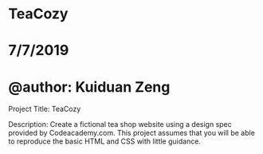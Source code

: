 # TeaCozy
# 7/7/2019 
# @author: Kuiduan Zeng

Project Title: TeaCozy

Description:
Create a fictional tea shop website using a design spec provided by Codeacademy.com. This project assumes that you will be able to reproduce the basic HTML and CSS with little guidance.
